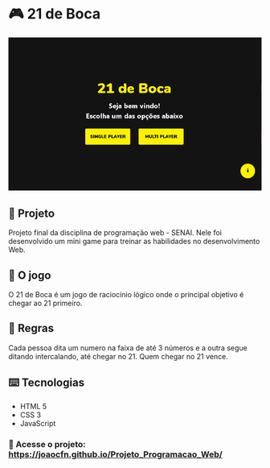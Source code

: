 # :video_game: 21 de Boca

 ![projeto](midia/game.gif)

 ## :pencil: Projeto
  Projeto final da disciplina de programação web - SENAI. Nele foi desenvolvido um mini game para treinar as habilidades no desenvolvimento Web.
 
 ## 🎯 O jogo
  O 21 de Boca é um jogo de raciocínio lógico onde o principal objetivo é chegar ao 21 primeiro.
 
 ## :page_with_curl: Regras
  Cada pessoa dita um numero na faixa de até 3 números e a outra segue ditando intercalando, até chegar no 21. Quem chegar no 21 vence.
  
 ## ⌨️ Tecnologias
 - HTML 5
 - CSS 3
 - JavaScript
 
 ### :link: Acesse o projeto: https://joaocfn.github.io/Projeto_Programacao_Web/ 

